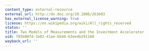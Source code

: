 ```yaml
---
content_type: external-resource
external_url: http://dx.doi.org/10.1086/261603
has_external_license_warning: true
license: https://en.wikipedia.org/wiki/All_rights_reserved
status: ''
title: Two Models of Measurements and the Investment Accelerator
uid: f85b00fd-3e02-41ae-bb44-63ee4b291160
wayback_url: ''
---
```


